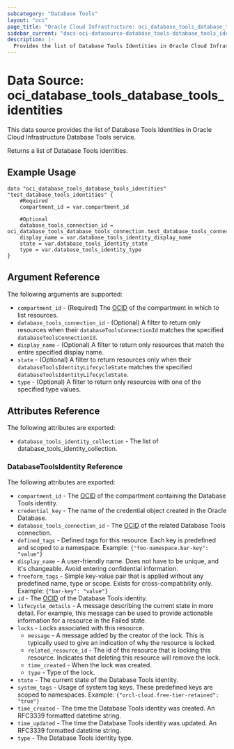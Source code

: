 ```yaml
---
subcategory: "Database Tools"
layout: "oci"
page_title: "Oracle Cloud Infrastructure: oci_database_tools_database_tools_identities"
sidebar_current: "docs-oci-datasource-database_tools-database_tools_identities"
description: |-
  Provides the list of Database Tools Identities in Oracle Cloud Infrastructure Database Tools service
---
```


# Data Source: oci_database_tools_database_tools_identities
This data source provides the list of Database Tools Identities in Oracle Cloud Infrastructure Database Tools service.

Returns a list of Database Tools identities.

## Example Usage

```hcl
data "oci_database_tools_database_tools_identities" "test_database_tools_identities" {
	#Required
	compartment_id = var.compartment_id

	#Optional
	database_tools_connection_id = oci_database_tools_database_tools_connection.test_database_tools_connection.id
	display_name = var.database_tools_identity_display_name
	state = var.database_tools_identity_state
	type = var.database_tools_identity_type
}
```

## Argument Reference

The following arguments are supported:

* `compartment_id` - (Required) The [OCID](https://docs.cloud.oracle.com/iaas/Content/General/Concepts/identifiers.htm) of the compartment in which to list resources.
* `database_tools_connection_id` - (Optional) A filter to return only resources when their `databaseToolsConnectionId` matches the specified `databaseToolsConnectionId`.
* `display_name` - (Optional) A filter to return only resources that match the entire specified display name.
* `state` - (Optional) A filter to return resources only when their `databaseToolsIdentityLifecycleState` matches the specified `databaseToolsIdentityLifecycleState`.
* `type` - (Optional) A filter to return only resources with one of the specified type values.


## Attributes Reference

The following attributes are exported:

* `database_tools_identity_collection` - The list of database_tools_identity_collection.

### DatabaseToolsIdentity Reference

The following attributes are exported:

* `compartment_id` - The [OCID](https://docs.cloud.oracle.com/iaas/Content/General/Concepts/identifiers.htm) of the compartment containing the Database Tools identity.
* `credential_key` - The name of the credential object created in the Oracle Database.
* `database_tools_connection_id` - The [OCID](https://docs.cloud.oracle.com/iaas/Content/General/Concepts/identifiers.htm) of the related Database Tools connection.
* `defined_tags` - Defined tags for this resource. Each key is predefined and scoped to a namespace. Example: `{"foo-namespace.bar-key": "value"}` 
* `display_name` - A user-friendly name. Does not have to be unique, and it's changeable. Avoid entering confidential information.
* `freeform_tags` - Simple key-value pair that is applied without any predefined name, type or scope. Exists for cross-compatibility only. Example: `{"bar-key": "value"}` 
* `id` - The [OCID](https://docs.cloud.oracle.com/iaas/Content/General/Concepts/identifiers.htm) of the Database Tools identity.
* `lifecycle_details` - A message describing the current state in more detail. For example, this message can be used to provide actionable information for a resource in the Failed state.
* `locks` - Locks associated with this resource.
	* `message` - A message added by the creator of the lock. This is typically used to give an indication of why the resource is locked. 
	* `related_resource_id` - The id of the resource that is locking this resource. Indicates that deleting this resource will remove the lock. 
	* `time_created` - When the lock was created.
	* `type` - Type of the lock.
* `state` - The current state of the Database Tools identity.
* `system_tags` - Usage of system tag keys. These predefined keys are scoped to namespaces. Example: `{"orcl-cloud.free-tier-retained": "true"}` 
* `time_created` - The time the Database Tools identity was created. An RFC3339 formatted datetime string.
* `time_updated` - The time the Database Tools identity was updated. An RFC3339 formatted datetime string.
* `type` - The Database Tools identity type.

